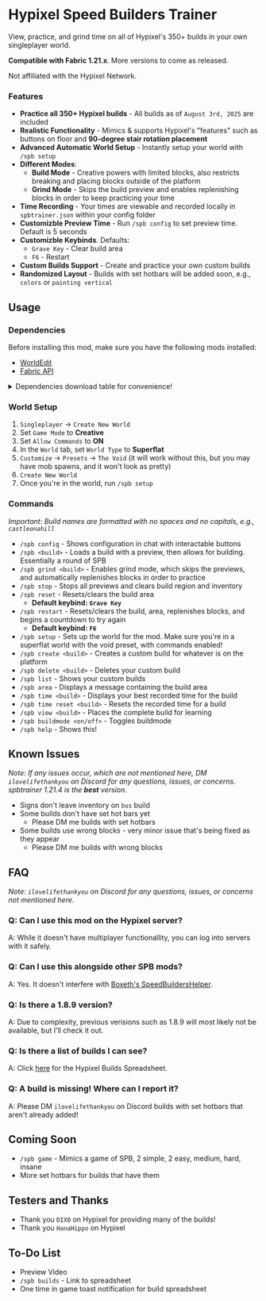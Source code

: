 # Hypixel Speed Builders Trainer
View, practice, and grind time on all of Hypixel's 350+ builds in your own singleplayer world.

**Compatible with Fabric 1.21.x**. More versions to come as released.

Not affiliated with the Hypixel Network.

### Features
- **Practice all 350+ Hypixel builds** - All builds as of `August 3rd, 2025` are included
- **Realistic Functionality** - Mimics & supports Hypixel's "features" such as buttons on floor and **90-degree stair rotation placement**
- **Advanced Automatic World Setup** - Instantly setup your world with `/spb setup`
- **Different Modes**:
  - **Build Mode** - Creative powers with limited blocks, also restricts breaking and placing blocks outside of the platform
  - **Grind Mode** - Skips the build preview and enables replenishing blocks in order to keep practicing your time
- **Time Recording** - Your times are viewable and recorded locally in `spbtrainer.json` within your config folder
- **Customizble Preview Time** - Run `/spb config` to set preview time. Default is 5 seconds
- **Customizble Keybinds**. Defaults:
  - `Grave Key` - Clear build area
  - `F6` - Restart
- **Custom Builds Support** - Create and practice your own custom builds
- **Randomized Layout** - Builds with set hotbars will be added soon, e.g., `colors` or `painting vertical`
## Usage
### Dependencies
Before installing this mod, make sure you have the following mods installed:
- [WorldEdit](https://modrinth.com/plugin/worldedit)
- [Fabric API](https://modrinth.com/mod/fabric-api)

<details>
  <summary>Dependencies download table for convenience!</summary><br>
  
  *Note: All links take you straight to Modrinth downloads. It's easier to right click &rarr; `Open Link in New Tab`*
  
  <table>
    <thead>
      <tr>
        <th>Fabric API version</th>
        <th>WorldEdit version</th>
      </tr>
    </thead>
    <tbody>
      <tr>
        <td><a href="https://modrinth.com/mod/fabric-api?version=1.21#download">1.21</a></td>
        <td><a href="https://modrinth.com/plugin/worldedit/versions?loader=fabric&version=1.21#download">1.21</a></td>
      </tr>
      <tr>
        <td><a href="https://modrinth.com/mod/fabric-api?version=1.21.1#download">1.21.1</a></td>
        <td><a href="https://modrinth.com/plugin/worldedit/versions?loader=fabric&version=1.21.1#download">1.21.1</a></td>
      </tr>
      <tr>
        <td><a href="https://modrinth.com/mod/fabric-api?version=1.21.2#download">1.21.2</a></td>
        <td><a href="https://modrinth.com/plugin/worldedit/versions?loader=fabric&version=1.21.2#download">1.21.2</a></td>
      </tr>
      <tr>
        <td><a href="https://modrinth.com/mod/fabric-api?version=1.21.3#download">1.21.3</a></td>
        <td><a href="https://modrinth.com/plugin/worldedit/versions?loader=fabric&version=1.21.3#download">1.21.3</a></td>
      </tr>
      <tr>
        <td><a href="https://modrinth.com/mod/fabric-api?version=1.21.4#download">1.21.4</a></td>
        <td><a href="https://modrinth.com/plugin/worldedit/versions?loader=fabric&version=1.21.4#download">1.21.4</a></td>
      </tr>
      <tr>
        <td><a href="https://modrinth.com/mod/fabric-api?version=1.21.5#download">1.21.5</a></td>
        <td><a href="https://modrinth.com/plugin/worldedit/versions?loader=fabric&version=1.21.5#download">1.21.5</a></td>
      </tr>
      <tr>
        <td><a href="https://modrinth.com/mod/fabric-api?version=1.21.6#download">1.21.6</a></td>
        <td><a href="https://modrinth.com/plugin/worldedit/versions?loader=fabric&version=1.21.6#download">1.21.6</a></td>
      </tr>
      <tr>
        <td><a href="https://modrinth.com/mod/fabric-api?version=1.21.7#download">1.21.7</a></td>
        <td><a href="https://modrinth.com/plugin/worldedit/versions?loader=fabric&version=1.21.7#download">1.21.7</a></td>
      </tr>
      <tr>
        <td><a href="https://modrinth.com/mod/fabric-api?version=1.21.8#download">1.21.8</a></td>
        <td><a href="https://modrinth.com/plugin/worldedit/versions?loader=fabric&version=1.21.8#download">1.21.8</a></td>
      </tr>
    </tbody>
  </table>
</details>

### World Setup
1. `Singleplayer` &rarr; `Create New World`
2. Set `Game Mode` to **Creative**
3. Set `Allow Commands` to **ON**
4. In the `World` tab, set `World Type` to **Superflat**
5. `Customize` &rarr; `Presets` &rarr; `The Void` (it will work without this, but you may have mob spawns, and it won't look as pretty)
6. `Create New World`
7. Once you're in the world, run `/spb setup`

### Commands
*Important: Build names are formatted with no spaces and no capitals, e.g., `castleonahill`*
- `/spb config` - Shows configuration in chat with interactable buttons
- `/spb <build>` - Loads a build with a preview, then allows for building. Essentially a round of SPB
- `/spb grind <build>` - Enables grind mode, which skips the previews, and automatically replenishes blocks in order to practice
- `/spb stop` - Stops all previews and clears build region and inventory
- `/spb reset` - Resets/clears the build area
  - **Default keybind: `Grave Key`**
- `/spb restart` - Resets/clears the build, area, replenishes blocks, and begins a countdown to try again
  - **Default keybind: `F6`**
- `/spb setup` - Sets up the world for the mod. Make sure you're in a superflat world with the void preset, with commands enabled!
- `/spb create <build>` - Creates a custom build for whatever is on the platform
- `/spb delete <build>` - Deletes your custom build
- `/spb list` - Shows your custom builds
- `/spb area` - Displays a message containing the build area
- `/spb time <build>` - Displays your best recorded time for the build
- `/spb time reset <build>` - Resets the recorded time for a build
- `/spb view <build>` - Places the complete build for learning
- `/spb buildmode <on/off>` - Toggles buildmode
- `/spb help` - Shows this!

## Known Issues
*Note: If any issues occur, which are not mentioned here, DM `ilovelifethankyou` on Discord for any questions, issues, or concerns. spbtrainer 1.21.4 is the **best** version.*
- Signs don't leave inventory on `bus` build
- Some builds don't have set hot bars yet 
  - Please DM me builds with set hotbars
- Some builds use wrong blocks - very minor issue that's being fixed as they appear
  - Please DM me builds with wrong blocks

## FAQ
*Note: `ilovelifethankyou` on Discord for any questions, issues, or concerns not mentioned here.*
### Q: Can I use this mod on the Hypixel server?
A: While it doesn't have multiplayer functionallity, you can log into servers with it safely.
### Q: Can I use this alongside other SPB mods?
A: Yes. It doesn't interfere with [Boxeth's SpeedBuildersHelper](https://modrinth.com/project/aUJs6CKs).
### Q: Is there a 1.8.9 version?
A: Due to complexity, previous verisions such as 1.8.9 will most likely not be available, but I'll check it out.
### Q: Is there a list of builds I can see?
A: Click [here](https://docs.google.com/spreadsheets/d/1fSd1hopLb59BqAY-T0gyVs8ceevx1QD36Xqu-oSHJBA/edit?usp=sharing) for the Hypixel Builds Spreadsheet.
### Q: A build is missing! Where can I report it?
A: Please DM `ilovelifethankyou` on Discord builds with set hotbars that aren't already added!

## Coming Soon
- `/spb game` - Mimics a game of SPB, 2 simple, 2 easy, medium, hard, insane
- More set hotbars for builds that have them

## Testers and Thanks
- Thank you `DIX0` on Hypixel for providing many of the builds!
- Thank you `HanaHippo` on Hypixel
  
## To-Do List
- Preview Video
- `/spb builds` - Link to spreadsheet
- One time in game toast notification for build spreadsheet

